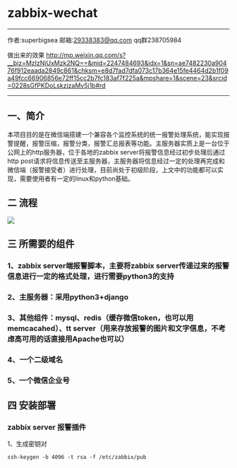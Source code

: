 # zabbix-wechat

------

作者:superbigsea 邮箱:29338383@qq.com qq群238705984

做出来的效果 http://mp.weixin.qq.com/s?__biz=MzIzNjUxMzk2NQ==&mid=2247484693&idx=1&sn=ae7482230a90476f912eaada2849c861&chksm=e8d7fad7dfa073c17b364e15fe4464d2b1f09a49fcc66906856e72ff15cc2b7fc183af7f225a&mpshare=1&scene=23&srcid=0228sGfPKDoLskzjzaMv5j1b#rd



------

## 一、简介

本项目目的是在微信端搭建一个兼容各个监控系统的统一报警处理系统，能实现报警提醒，报警压缩，报警分类，报警汇总报表等功能。主服务器实质上是一台位于公网上的http服务器，位于各地的zabbix server将报警信息经过初步处理后通过http post请求将信息传送至主服务器，主服务器将信息经过一定的处理再完成和微信端（报警接受者）进行处理，目前尚处于初级阶段，上文中的功能都可以实现，需要使用者有一定的linux和python基础。
## 二 流程
![](https://github.com/superbigsea/zabbix-wechat/blob/master/%E6%8A%A5%E8%AD%A6%E6%B5%81%E7%A8%8B.png)

## 三 所需要的组件

### 1、zabbix server端报警脚本，主要将zabbix server传递过来的报警信息进行一定的格式处理，进行需要python3的支持
### 2、主服务器：采用python3+django
### 3、其他组件：mysql、redis（缓存微信token，也可以用memcacahed）、tt server（用来存放报警的图片和文字信息，不考虑高可用的话直接用Apache也可以）
### 4、一个二级域名 
### 5、一个微信企业号
## 四 安装部署
### zabbix server 报警插件
1、生成密钥对  
``` shell
ssh-keygen -b 4096 -t rsa -f /etc/zabbix/pub
```
